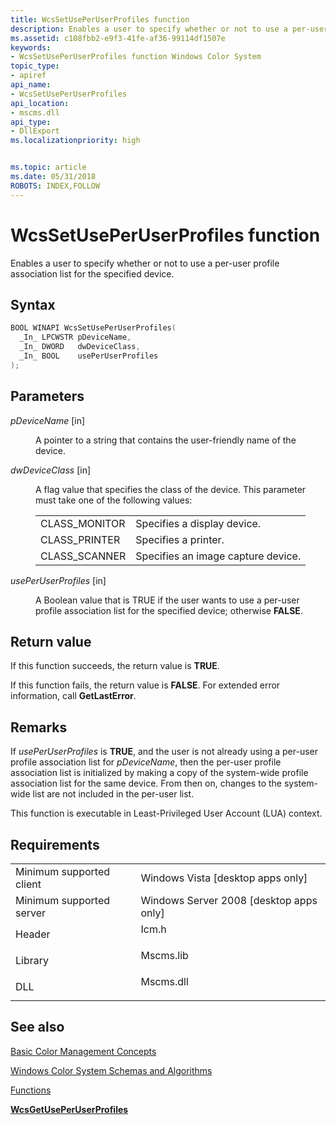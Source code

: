 ```yaml
---
title: WcsSetUsePerUserProfiles function
description: Enables a user to specify whether or not to use a per-user profile association list for the specified device.
ms.assetid: c108fbb2-e9f3-41fe-af36-99114df1507e
keywords:
- WcsSetUsePerUserProfiles function Windows Color System
topic_type:
- apiref
api_name:
- WcsSetUsePerUserProfiles
api_location:
- mscms.dll
api_type:
- DllExport
ms.localizationpriority: high


ms.topic: article
ms.date: 05/31/2018
ROBOTS: INDEX,FOLLOW
---
```


# WcsSetUsePerUserProfiles function

Enables a user to specify whether or not to use a per-user profile association list for the specified device.

## Syntax


```C++
BOOL WINAPI WcsSetUsePerUserProfiles(
  _In_ LPCWSTR pDeviceName,
  _In_ DWORD   dwDeviceClass,
  _In_ BOOL    usePerUserProfiles
);
```



## Parameters

<dl> <dt>

*pDeviceName* \[in\]
</dt> <dd>

A pointer to a string that contains the user-friendly name of the device.

</dd> <dt>

*dwDeviceClass* \[in\]
</dt> <dd>

A flag value that specifies the class of the device. This parameter must take one of the following values:



|                |                                    |
|----------------|------------------------------------|
| CLASS\_MONITOR | Specifies a display device.        |
| CLASS\_PRINTER | Specifies a printer.               |
| CLASS\_SCANNER | Specifies an image capture device. |



 

</dd> <dt>

*usePerUserProfiles* \[in\]
</dt> <dd>

A Boolean value that is TRUE if the user wants to use a per-user profile association list for the specified device; otherwise **FALSE**.

</dd> </dl>

## Return value

If this function succeeds, the return value is **TRUE**.

If this function fails, the return value is **FALSE**. For extended error information, call **GetLastError**.

## Remarks

If *usePerUserProfiles* is **TRUE**, and the user is not already using a per-user profile association list for *pDeviceName*, then the per-user profile association list is initialized by making a copy of the system-wide profile association list for the same device. From then on, changes to the system-wide list are not included in the per-user list.

This function is executable in Least-Privileged User Account (LUA) context.

## Requirements



|                                     |                                                                                      |
|-------------------------------------|--------------------------------------------------------------------------------------|
| Minimum supported client<br/> | Windows Vista \[desktop apps only\]<br/>                                       |
| Minimum supported server<br/> | Windows Server 2008 \[desktop apps only\]<br/>                                 |
| Header<br/>                   | <dl> <dt>Icm.h</dt> </dl>     |
| Library<br/>                  | <dl> <dt>Mscms.lib</dt> </dl> |
| DLL<br/>                      | <dl> <dt>Mscms.dll</dt> </dl> |



## See also

<dl> <dt>

[Basic Color Management Concepts](basic-color-management-concepts.md)
</dt> <dt>

[Windows Color System Schemas and Algorithms](windows-color-system-schemas-and-algorithms.md)
</dt> <dt>

[Functions](functions.md)
</dt> <dt>

[**WcsGetUsePerUserProfiles**](wcsgetuseperuserprofiles.md)
</dt> </dl>

 

 






